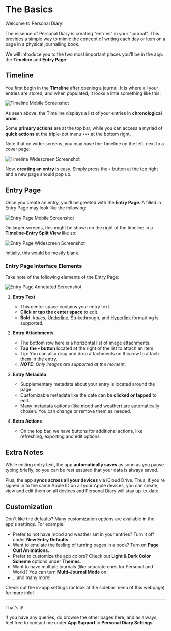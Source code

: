 # The Basics

Welcome to Personal Diary!

The essence of Personal Diary is creating "entries" in your "journal". This provides a simple way to mimic the concept of writing each day or item on a page in a physical journalling book.

We will introduce you to the two most important places you'll be in the app: the **Timeline** and **Entry Page**.

## Timeline

You first begin in the **Timeline** after opening a journal. It is where all your entries are stored, and when populated, it looks a little something like this:

![Timeline Mobile Screenshot](_media/timeline.png ':size=300')

As seen above, the Timeline displays a list of your entries in **chronological order**.

Some **primary actions** are at the top bar, while you can access a myriad of **quick actions** at the triple-dot menu `•••` at the bottom right.

Note that on wider screens, you may have the Timeline on the left, next to a cover page:

![Timeline Widescreen Screenshot](_media/timeline-wide.png ':size=800')

Now, **creating an entry** is easy. Simply press the `+` button at the top right and a new page should pop up.

## Entry Page

Once you create an entry, you'll be greeted with the **Entry Page**. A filled in Entry Page may look like the following:

![Entry Page Mobile Screenshot](_media/entry-page.png ':size=300')

On larger screens, this might be shown on the right of the timeline in a **Timeline-Entry Split View** like so:

![Entry Page Widescreen Screenshot](_media/entry-page-wide.png ':size=800')

Initially, this would be mostly blank.

### Entry Page Interface Elements

Take note of the following elements of the Entry Page:

![Entry Page Annotated Screenshot](_media/entry-page-annotated.png ':size=300')

 1. **Entry Text**

    - This center space contains your entry text.
    - **Click or tap the center space** to edit.
    - **Bold**, *Italics*, <u>Underline</u>, ~~Strikethrough~~, and [Hyperlink]() formatting is supported.

 2. **Entry Attachments**

    - The bottom row here is a horizontal list of image attachments.
    - **Tap the `+` button** located at the right of the list to attach an item.
    - Tip: You can also drag and drop attachments on this row to attach them in the entry.
    - _**NOTE:** Only images are supported at the moment._

 3. **Entry Metadata**

    - Supplementary metadata about your entry is located around the page.
    - Customizable metadata like the date can be **clicked or tapped** to edit.
    - Many metadata options (like mood and weather) are automatically chosen. You can change or remove them as needed.

 4. **Extra Actions**

    - On the top bar, we have buttons for additional actions, like refreshing, exporting and edit options.

## Extra Notes

While editing entry text, the app **automatically saves** as soon as you pause typing briefly, so you can be rest assured that your data is always saved.

Plus, the app **syncs across all your devices** via iCloud Drive. Thus, if you're signed in to the same Apple ID on all your Apple devices, you can create, view and edit them on all devices and Personal Diary will stay up-to-date.

## Customization

Don't like the defaults? Many customization options are available in the app's settings. For example:

- Prefer to not have mood and weather set in your entries? Turn it off under **New Entry Defaults**.
- Want to emulate the feeling of turning pages in a book? Turn on **Page Curl Animations**.
- Prefer to customize the app colors? Check out **Light & Dark Color Scheme** options under **Themes**.
- Want to have multiple journals (like separate ones for Personal and Work)? You can turn **Multi-Journal Mode** on.
- ...and many more!

Check out the in-app settings (or look at the sidebar menu of this webpage) for more info!

---

That's it!

If you have any queries, do browse the other pages here, and as always, feel free to contact me under **App Support** in **Personal Diary Settings**.
